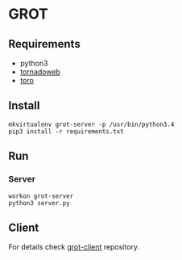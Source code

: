 GROT
====

Requirements
------------

* python3
* [tornadoweb](http://www.tornadoweb.org/)
* [toro](http://toro.readthedocs.org/)

Install
-------

	mkvirtualenv grot-server -p /usr/bin/python3.4
	pip3 install -r requirements.txt

Run
---

### Server

	workon grot-server
	python3 server.py


Client
------

For details check
[grot-client](https://github.com/stxnext/grot-client)
repository.